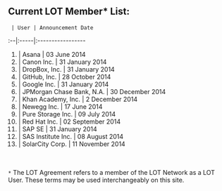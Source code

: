 ## Current LOT Member* List:

 	 | User | Announcement Date
:--|:-----|:----------------- 	
1. | Asana | 03 June 2014
2. |	Canon Inc. | 31 January 2014
3. |	DropBox, Inc. | 31 January 2014
4. |	GitHub, Inc. | 28 October 2014
5. |	Google Inc. | 31 January 2014
6. | JPMorgan Chase Bank, N.A. | 30 December 2014
7. |	Khan Academy, Inc. | 2 December 2014
8. |	Newegg Inc. | 17 June 2014
9. |	Pure Storage Inc. | 09 July 2014
10. |	Red Hat Inc. | 02 September 2014
11. |	SAP SE | 31 January 2014
12. |	SAS Institute Inc. | 08 August 2014
13. |	SolarCity Corp. | 11 November 2014

<br><br>`*` The LOT Agreement refers to a member of the LOT Network as a LOT User. These terms may be used interchangeably on this site. 
